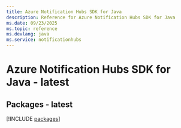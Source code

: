 ```yaml
---
title: Azure Notification Hubs SDK for Java
description: Reference for Azure Notification Hubs SDK for Java
ms.date: 09/23/2025
ms.topic: reference
ms.devlang: java
ms.service: notificationhubs
---
```

# Azure Notification Hubs SDK for Java - latest
## Packages - latest
[!INCLUDE [packages](notification-hubs-index.md)]